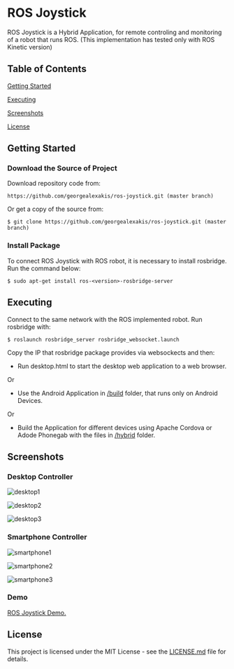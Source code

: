 # ROS Joystick

ROS Joystick is a Hybrid Application, for remote controling and monitoring of a robot that runs ROS. (This implementation has tested only with ROS Kinetic version) 

## Table of Contents

[Getting Started](#getting-started)

[Executing](#executing)

[Screenshots](#screenshots)

[License](#license)

## Getting Started

### Download the Source of Project

Download repository code from:

``` https://github.com/georgealexakis/ros-joystick.git (master branch) ```

Or get a copy of the source from:

``` $ git clone https://github.com/georgealexakis/ros-joystick.git (master branch) ```

### Install Package

To connect ROS Joystick with ROS robot, it is necessary to install rosbridge. Run the command below:

``` $ sudo apt-get install ros-<version>-rosbridge-server ```

## Executing

Connect to the same network with the ROS implemented robot. Run rosbridge with:

``` $ roslaunch rosbridge_server rosbridge_websocket.launch ```

Copy the IP that rosbridge package provides via websockects and then:

* Run desktop.html to start the desktop web application to a web browser.

Or

* Use the Android Application in [/build](https://github.com/georgealexakis/ros-joystick/tree/master/build) folder, that runs only on Android Devices.

Or

* Build the Application for different devices using Apache Cordova or Adode Phonegab with the files in [/hybrid](https://github.com/georgealexakis/ros-joystick/tree/master/hybrid) folder.

## Screenshots

### Desktop Controller

![desktop1](screenshots/desktop1.png)

![desktop2](screenshots/desktop2.png)

![desktop3](screenshots/desktop3.png)

### Smartphone Controller

![smartphone1](screenshots/smartphone1.png)

![smartphone2](screenshots/smartphone2.png)

![smartphone3](screenshots/smartphone3.png)

### Demo

[ROS Joystick Demo.](https://1drv.ms/v/s!Amy4EDOPS0vXuCfv7OUddIGczeXt?e=wpxqIQ)

## License

This project is licensed under the MIT License - see the [LICENSE.md](LICENSE.md) file for details.


